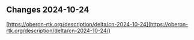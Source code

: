 ## Changes 2024-10-24

[https://oberon-rtk.org/description/delta/cn-2024-10-24](https://oberon-rtk.org/description/delta/cn-2024-10-24/)
